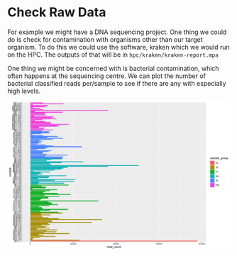 Check Raw Data
================

For example we might have a DNA sequencing project. One thing we could
do is check for contamination with organisms other than our target
organism. To do this we could use the software, kraken which we would
run on the HPC. The outputs of that will be in
`hpc/kraken/kraken-report.mpa`

One thing we might be concerned with is bacterial contamination, which
often happens at the sequencing centre. We can plot the number of
bacterial classified reads per/sample to see if there are any with
especially high levels.

![](01.check_raw_data_files/figure-gfm/unnamed-chunk-2-1.png)<!-- -->
